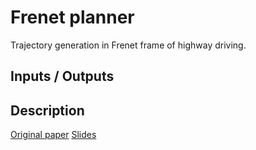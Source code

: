 # Frenet planner

Trajectory generation in Frenet frame of highway driving.

## Inputs / Outputs

## Description

[Original paper](https://www.researchgate.net/publication/224156269_Optimal_Trajectory_Generation_for_Dynamic_Street_Scenarios_in_a_Frenet_Frame)
[Slides](https://docs.google.com/presentation/d/1YnnE_dNrx-CaqMKhThiYryZOir9CYj0iunXZwyGw9-E/edit?usp=sharing)
